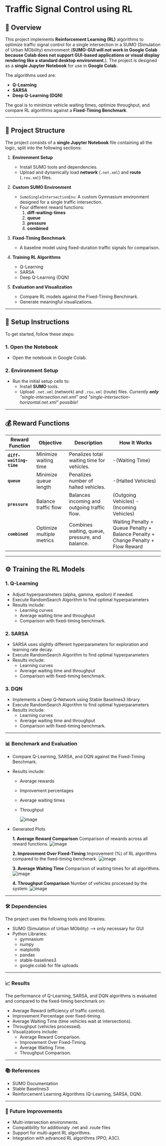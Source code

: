 # **Traffic Signal Control using RL**

## 🚦 **Overview**
This project implements **Reinforcement Learning (RL)** algorithms to optimize traffic signal control for a single intersection in a SUMO (Simulation of Urban MObility) environment (**SUMO-GUI will not work in Google Colab because Colab does not support GUI-based applications or visual display rendering like a standard desktop environment.**). The project is designed as a **single Jupyter Notebook** for use in **Google Colab**.  

The algorithms used are:
- **Q-Learning**
- **SARSA**
- **Deep Q-Learning (DQN)**  

The goal is to minimize vehicle waiting times, optimize throughput, and compare RL algorithms against a **Fixed-Timing Benchmark**.

---

## 📂 **Project Structure**

The project consists of a **single Jupyter Notebook** file containing all the logic, split into the following sections:

1. **Environment Setup**  
   - Install SUMO tools and dependencies.  
   - Upload and dynamically load **network** (`.net.xml`) and **route** (`.rou.xml`) files.  

2. **Custom SUMO Environment**  
   - `SumoSingleIntersectionEnv`: A custom Gymnasium environment designed for a single traffic intersection.
   - Four different reward functions:
        1. **diff-waiting-times**
        2. **queue**
        3. **pressure**
        4. **combined**

3. **Fixed-Timing Benchmark**  
   - A baseline model using fixed-duration traffic signals for comparison.

4. **Training RL Algorithms**  
   - Q-Learning  
   - SARSA  
   - Deep Q-Learning (DQN)

5. **Evaluation and Visualization**  
   - Compare RL models against the Fixed-Timing Benchmark.  
   - Generate meaningful visualizations.

---

## 🚀 **Setup Instructions**

To get started, follow these steps:

### 1. **Open the Notebook**
   - Open the notebook in Google Colab.

### 2. **Environment Setup**
   - Run the initial setup cells to:
     - Install **SUMO** tools.
     - Upload `.net.xml` (network) and `.rou.xml` (route) files. *Currently **only** "single-intersection.net.xml" and "single-intersection-horizontal.net.xml" possible!*

---

## 💰 **Reward Functions**

| **Reward Function**   | **Objective**             | **Description**                                | **How It Works**                                   |
|------------------------|---------------------------|-----------------------------------------------|--------------------------------------------------|
| **`diff-waiting-time`** | Minimize waiting time     | Penalizes total waiting time for vehicles.     | -(Waiting Time)                     |
| **`queue`**            | Minimize queue length     | Penalizes number of halted vehicles.           | -(Halted Vehicles)                  |
| **`pressure`**         | Balance traffic flow      | Balances incoming and outgoing traffic flow.   | (Outgoing Vehicles) - (Incoming Vehicles) |
| **`combined`**         | Optimize multiple metrics | Combines waiting, queue, pressure, and balance.| Waiting Penalty + Queue Penalty + Balance Penalty + Change Penalty + Flow Reward               |

---

## ⚙️ **Training the RL Models**

### 1. **Q-Learning**
  - Adjust hyperparameters (alpha, gamma, epsilon) if needed.
  - Execute RandomSearch Algorithm to find optimal hyperparameters
  - Results include:
    - Learning curves
    - Average waiting time and throughput
    - Comparison with fixed-timing benchmark.
      
### 2. **SARSA**
  - SARSA uses slightly different hyperparameters for exploration and learning rate decay.
  - Execute RandomSearch Algorithm to find optimal hyperparameters
  - Results include:
    - Learning curves
    - Average waiting time and throughput
    - Comparison with fixed-timing benchmark.

### 3. **DQN**
  - Implements a Deep Q-Network using Stable Baselines3 library.
  - Execute RandomSearch Algorithm to find optimal hyperparameters
  - Results include:
    - Learning curves
    - Average waiting time and throughput
    - Comparison with fixed-timing benchmark.

---

### 📊 **Benchmark and Evaluation**

  - Compare Q-Learning, SARSA, and DQN against the Fixed-Timing Benchmark.
         
  - Results include:
    - Average rewards
    - Improvement percentages
    - Average waiting times
    - Throughput
   
      ![image](https://github.com/user-attachments/assets/c498e235-c9a1-4eae-81fe-ddfe35c0209d)

  - Generated Plots
    
      **1. Average Reward Comparison**
      Comparison of rewards across all reward functions.
      ![image](https://github.com/user-attachments/assets/9251c31c-ed99-43c8-919e-cc573fc02b33)


      **2. Improvement Over Fixed-Timing**
      Improvement (%) of RL algorithms compared to the fixed-timing benchmark.
      ![image](https://github.com/user-attachments/assets/8e836ace-40e8-4d00-8c6e-1a23607a0579)


      **3. Average Waiting Time**
      Comparison of waiting times for all algorithms.
      ![image](https://github.com/user-attachments/assets/8704839e-4471-44ae-8c6a-40fe8afe93c8)


      **4. Throughput Comparison**
      Number of vehicles processed by the system.
      ![image](https://github.com/user-attachments/assets/4107e6d2-bf3f-40d4-b2a4-25cb2fe3c702)


---

### 🛠️ **Dependencies**
The project uses the following tools and libraries:

  - SUMO (Simulation of Urban MObility) --> only necessary for GUI
  - Python Libraries:
    - gymnasium
    - numpy
    - matplotlib
    - pandas
    - stable-baselines3
    - google.colab for file uploads

---

### 📈 **Results**
The performance of Q-Learning, SARSA, and DQN algorithms is evaluated and compared to the fixed-timing benchmark on:

  - Average Reward (efficiency of traffic control).
 - Improvement Percentage over fixed-timing.
 - Average Waiting Time (time vehicles wait at intersections).
 - Throughput (vehicles processed).
 - Visualizations include:
   - Average Reward Comparison.
   - Improvement Over Fixed-Timing.
   - Average Waiting Time.
   - Throughput Comparison.

---

### 📚 **References**
  - SUMO Documentation
  - Stable Baselines3
  - Reinforcement Learning Algorithms (Q-Learning, SARSA, DQN).

---

### 🎯 **Future Improvements**
  - Multi-intersection environments.
  - Compatibility for additionaly .net and .route files
  - Support for multi-agent RL algorithms.
  - Integration with advanced RL algorithms (PPO, A3C).
